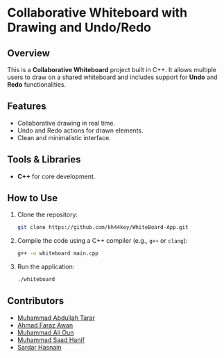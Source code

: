# Collaborative Whiteboard with Drawing and Undo/Redo

## Overview
This is a **Collaborative Whiteboard** project built in C++. It allows multiple users to draw on a shared whiteboard and includes support for **Undo** and **Redo** functionalities.

## Features
- Collaborative drawing in real time.
- Undo and Redo actions for drawn elements.
- Clean and minimalistic interface.

## Tools & Libraries
- **C++** for core development.

## How to Use
1. Clone the repository:
   ```bash
   git clone https://github.com/kh44key/WhiteBoard-App.git
   ```
2. Compile the code using a C++ compiler (e.g., `g++` or `clang`):
   ```bash
   g++ -o whiteboard main.cpp
   ```
3. Run the application:
   ```bash
   ./whiteboard
   ```

## Contributors
- [Muhammad Abdullah Tarar](https://github.com/Tarar123-cpu)  
- [Ahmad Faraz Awan](https://github.com/farazawan)  
- [Muhammad Ali Oun](https://github.com/alioun0)  
- [Muhammad Saad Hanif](https://github.com/Saadmaliikk)  
- [Sardar Hasnain](https://github.com/h4sn4in)  
```

